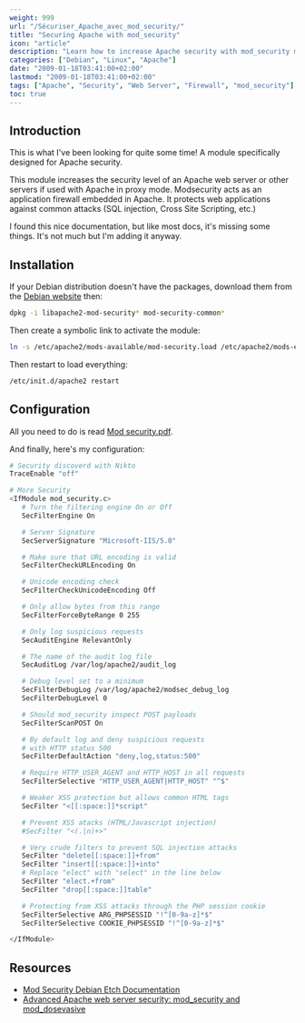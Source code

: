 ```yaml
---
weight: 999
url: "/Sécuriser_Apache_avec_mod_security/"
title: "Securing Apache with mod_security"
icon: "article"
description: "Learn how to increase Apache security with mod_security module, a web application firewall to protect against SQL injection, XSS and other common attacks."
categories: ["Debian", "Linux", "Apache"]
date: "2009-01-18T03:41:00+02:00"
lastmod: "2009-01-18T03:41:00+02:00"
tags: ["Apache", "Security", "Web Server", "Firewall", "mod_security"]
toc: true
---
```


## Introduction

This is what I've been looking for quite some time! A module specifically designed for Apache security.

This module increases the security level of an Apache web server or other servers if used with Apache in proxy mode. Modsecurity acts as an application firewall embedded in Apache. It protects web applications against common attacks (SQL injection, Cross Site Scripting, etc.)

I found this nice documentation, but like most docs, it's missing some things. It's not much but I'm adding it anyway.

## Installation

If your Debian distribution doesn't have the packages, download them from the [Debian website](https://www.debian.org) then:

```bash
dpkg -i libapache2-mod-security* mod-security-common*
```

Then create a symbolic link to activate the module:

```bash
ln -s /etc/apache2/mods-available/mod-security.load /etc/apache2/mods-enabled/
```

Then restart to load everything:

```bash
/etc/init.d/apache2 restart
```

## Configuration

All you need to do is read [Mod security.pdf](/pdf/mod_security.pdf).

And finally, here's my configuration:

```bash
# Security discoverd with Nikto
TraceEnable "off"

# More Security
<IfModule mod_security.c>
   # Turn the filtering engine On or Off
   SecFilterEngine On

   # Server Signature
   SecServerSignature "Microsoft-IIS/5.0"

   # Make sure that URL encoding is valid
   SecFilterCheckURLEncoding On

   # Unicode encoding check
   SecFilterCheckUnicodeEncoding Off

   # Only allow bytes from this range
   SecFilterForceByteRange 0 255

   # Only log suspicious requests
   SecAuditEngine RelevantOnly

   # The name of the audit log file
   SecAuditLog /var/log/apache2/audit_log

   # Debug level set to a minimum
   SecFilterDebugLog /var/log/apache2/modsec_debug_log
   SecFilterDebugLevel 0

   # Should mod_security inspect POST payloads
   SecFilterScanPOST On

   # By default log and deny suspicious requests
   # with HTTP status 500
   SecFilterDefaultAction "deny,log,status:500"

   # Require HTTP_USER_AGENT and HTTP_HOST in all requests
   SecFilterSelective "HTTP_USER_AGENT|HTTP_HOST" "^$"

   # Weaker XSS protection but allows common HTML tags
   SecFilter "<[[:space:]]*script"

   # Prevent XSS atacks (HTML/Javascript injection)
   #SecFilter "<(.|n)+>"

   # Very crude filters to prevent SQL injection attacks
   SecFilter "delete[[:space:]]+from"
   SecFilter "insert[[:space:]]+into"
   # Replace "elect" with "select" in the line below
   SecFilter "elect.+from"
   SecFilter "drop[[:space:]]table"

   # Protecting from XSS attacks through the PHP session cookie
   SecFilterSelective ARG_PHPSESSID "!^[0-9a-z]*$"
   SecFilterSelective COOKIE_PHPSESSID "!^[0-9a-z]*$"

</IfModule>
```

## Resources
- [Mod Security Debian Etch Documentation](/pdf/modsecurity2_debian_etch.pdf)
- [Advanced Apache web server security: mod_security and mod_dosevasive](/pdf/mod_security_mod_dosevasive.pdf)
